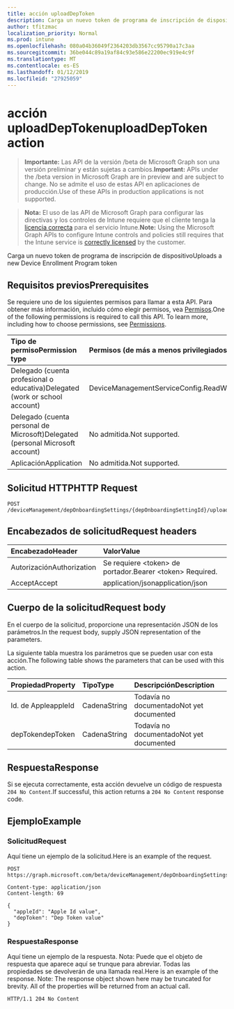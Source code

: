 ```yaml
---
title: acción uploadDepToken
description: Carga un nuevo token de programa de inscripción de dispositivo
author: tfitzmac
localization_priority: Normal
ms.prod: intune
ms.openlocfilehash: 080a04b36049f2364203db3567cc95790a17c3aa
ms.sourcegitcommit: 36be044c89a19af84c93e586e22200ec919e4c9f
ms.translationtype: MT
ms.contentlocale: es-ES
ms.lasthandoff: 01/12/2019
ms.locfileid: "27925059"
---
```

# <a name="uploaddeptoken-action"></a><span data-ttu-id="07c67-103">acción uploadDepToken</span><span class="sxs-lookup"><span data-stu-id="07c67-103">uploadDepToken action</span></span>

> <span data-ttu-id="07c67-104">**Importante:** Las API de la versión /beta de Microsoft Graph son una versión preliminar y están sujetas a cambios.</span><span class="sxs-lookup"><span data-stu-id="07c67-104">**Important:** APIs under the /beta version in Microsoft Graph are in preview and are subject to change.</span></span> <span data-ttu-id="07c67-105">No se admite el uso de estas API en aplicaciones de producción.</span><span class="sxs-lookup"><span data-stu-id="07c67-105">Use of these APIs in production applications is not supported.</span></span>

> <span data-ttu-id="07c67-106">**Nota:** El uso de las API de Microsoft Graph para configurar las directivas y los controles de Intune requiere que el cliente tenga la [licencia correcta](https://go.microsoft.com/fwlink/?linkid=839381) para el servicio Intune.</span><span class="sxs-lookup"><span data-stu-id="07c67-106">**Note:** Using the Microsoft Graph APIs to configure Intune controls and policies still requires that the Intune service is [correctly licensed](https://go.microsoft.com/fwlink/?linkid=839381) by the customer.</span></span>

<span data-ttu-id="07c67-107">Carga un nuevo token de programa de inscripción de dispositivo</span><span class="sxs-lookup"><span data-stu-id="07c67-107">Uploads a new Device Enrollment Program token</span></span>
## <a name="prerequisites"></a><span data-ttu-id="07c67-108">Requisitos previos</span><span class="sxs-lookup"><span data-stu-id="07c67-108">Prerequisites</span></span>
<span data-ttu-id="07c67-p102">Se requiere uno de los siguientes permisos para llamar a esta API. Para obtener más información, incluido cómo elegir permisos, vea [Permisos](/graph/permissions-reference).</span><span class="sxs-lookup"><span data-stu-id="07c67-p102">One of the following permissions is required to call this API. To learn more, including how to choose permissions, see [Permissions](/graph/permissions-reference).</span></span>

|<span data-ttu-id="07c67-111">Tipo de permiso</span><span class="sxs-lookup"><span data-stu-id="07c67-111">Permission type</span></span>|<span data-ttu-id="07c67-112">Permisos (de más a menos privilegiados)</span><span class="sxs-lookup"><span data-stu-id="07c67-112">Permissions (from most to least privileged)</span></span>|
|:---|:---|
|<span data-ttu-id="07c67-113">Delegado (cuenta profesional o educativa)</span><span class="sxs-lookup"><span data-stu-id="07c67-113">Delegated (work or school account)</span></span>|<span data-ttu-id="07c67-114">DeviceManagementServiceConfig.ReadWrite.All</span><span class="sxs-lookup"><span data-stu-id="07c67-114">DeviceManagementServiceConfig.ReadWrite.All</span></span>|
|<span data-ttu-id="07c67-115">Delegado (cuenta personal de Microsoft)</span><span class="sxs-lookup"><span data-stu-id="07c67-115">Delegated (personal Microsoft account)</span></span>|<span data-ttu-id="07c67-116">No admitida.</span><span class="sxs-lookup"><span data-stu-id="07c67-116">Not supported.</span></span>|
|<span data-ttu-id="07c67-117">Aplicación</span><span class="sxs-lookup"><span data-stu-id="07c67-117">Application</span></span>|<span data-ttu-id="07c67-118">No admitida.</span><span class="sxs-lookup"><span data-stu-id="07c67-118">Not supported.</span></span>|

## <a name="http-request"></a><span data-ttu-id="07c67-119">Solicitud HTTP</span><span class="sxs-lookup"><span data-stu-id="07c67-119">HTTP Request</span></span>
<!-- {
  "blockType": "ignored"
}
-->
``` http
POST /deviceManagement/depOnboardingSettings/{depOnboardingSettingId}/uploadDepToken
```

## <a name="request-headers"></a><span data-ttu-id="07c67-120">Encabezados de solicitud</span><span class="sxs-lookup"><span data-stu-id="07c67-120">Request headers</span></span>
|<span data-ttu-id="07c67-121">Encabezado</span><span class="sxs-lookup"><span data-stu-id="07c67-121">Header</span></span>|<span data-ttu-id="07c67-122">Valor</span><span class="sxs-lookup"><span data-stu-id="07c67-122">Value</span></span>|
|:---|:---|
|<span data-ttu-id="07c67-123">Autorización</span><span class="sxs-lookup"><span data-stu-id="07c67-123">Authorization</span></span>|<span data-ttu-id="07c67-124">Se requiere &lt;token&gt; de portador.</span><span class="sxs-lookup"><span data-stu-id="07c67-124">Bearer &lt;token&gt; Required.</span></span>|
|<span data-ttu-id="07c67-125">Accept</span><span class="sxs-lookup"><span data-stu-id="07c67-125">Accept</span></span>|<span data-ttu-id="07c67-126">application/json</span><span class="sxs-lookup"><span data-stu-id="07c67-126">application/json</span></span>|

## <a name="request-body"></a><span data-ttu-id="07c67-127">Cuerpo de la solicitud</span><span class="sxs-lookup"><span data-stu-id="07c67-127">Request body</span></span>
<span data-ttu-id="07c67-128">En el cuerpo de la solicitud, proporcione una representación JSON de los parámetros.</span><span class="sxs-lookup"><span data-stu-id="07c67-128">In the request body, supply JSON representation of the parameters.</span></span>

<span data-ttu-id="07c67-129">La siguiente tabla muestra los parámetros que se pueden usar con esta acción.</span><span class="sxs-lookup"><span data-stu-id="07c67-129">The following table shows the parameters that can be used with this action.</span></span>

|<span data-ttu-id="07c67-130">Propiedad</span><span class="sxs-lookup"><span data-stu-id="07c67-130">Property</span></span>|<span data-ttu-id="07c67-131">Tipo</span><span class="sxs-lookup"><span data-stu-id="07c67-131">Type</span></span>|<span data-ttu-id="07c67-132">Descripción</span><span class="sxs-lookup"><span data-stu-id="07c67-132">Description</span></span>|
|:---|:---|:---|
|<span data-ttu-id="07c67-133">Id. de Apple</span><span class="sxs-lookup"><span data-stu-id="07c67-133">appleId</span></span>|<span data-ttu-id="07c67-134">Cadena</span><span class="sxs-lookup"><span data-stu-id="07c67-134">String</span></span>|<span data-ttu-id="07c67-135">Todavía no documentado</span><span class="sxs-lookup"><span data-stu-id="07c67-135">Not yet documented</span></span>|
|<span data-ttu-id="07c67-136">depToken</span><span class="sxs-lookup"><span data-stu-id="07c67-136">depToken</span></span>|<span data-ttu-id="07c67-137">Cadena</span><span class="sxs-lookup"><span data-stu-id="07c67-137">String</span></span>|<span data-ttu-id="07c67-138">Todavía no documentado</span><span class="sxs-lookup"><span data-stu-id="07c67-138">Not yet documented</span></span>|



## <a name="response"></a><span data-ttu-id="07c67-139">Respuesta</span><span class="sxs-lookup"><span data-stu-id="07c67-139">Response</span></span>
<span data-ttu-id="07c67-140">Si se ejecuta correctamente, esta acción devuelve un código de respuesta `204 No Content`.</span><span class="sxs-lookup"><span data-stu-id="07c67-140">If successful, this action returns a `204 No Content` response code.</span></span>

## <a name="example"></a><span data-ttu-id="07c67-141">Ejemplo</span><span class="sxs-lookup"><span data-stu-id="07c67-141">Example</span></span>
### <a name="request"></a><span data-ttu-id="07c67-142">Solicitud</span><span class="sxs-lookup"><span data-stu-id="07c67-142">Request</span></span>
<span data-ttu-id="07c67-143">Aquí tiene un ejemplo de la solicitud.</span><span class="sxs-lookup"><span data-stu-id="07c67-143">Here is an example of the request.</span></span>
``` http
POST https://graph.microsoft.com/beta/deviceManagement/depOnboardingSettings/{depOnboardingSettingId}/uploadDepToken

Content-type: application/json
Content-length: 69

{
  "appleId": "Apple Id value",
  "depToken": "Dep Token value"
}
```

### <a name="response"></a><span data-ttu-id="07c67-144">Respuesta</span><span class="sxs-lookup"><span data-stu-id="07c67-144">Response</span></span>
<span data-ttu-id="07c67-p103">Aquí tiene un ejemplo de la respuesta. Nota: Puede que el objeto de respuesta que aparece aquí se trunque para abreviar. Todas las propiedades se devolverán de una llamada real.</span><span class="sxs-lookup"><span data-stu-id="07c67-p103">Here is an example of the response. Note: The response object shown here may be truncated for brevity. All of the properties will be returned from an actual call.</span></span>
``` http
HTTP/1.1 204 No Content
```





